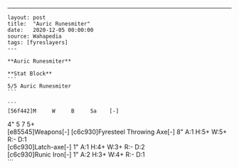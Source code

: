---
    layout: post
    title:  "Auric Runesmiter"
    date:   2020-12-05 00:00:00
    source: Wahapedia
    tags: [fyreslayers]
    ---
    
    **Auric Runesmiter**
    
    **Stat Block**
    ```
    5/5 Auric Runesmiter
    ```
    
    ```
    [56f442]M     W     B     Sa    [-]
4"    5     7     5+    
[e85545]Weapons[-]
[c6c930]Fyresteel Throwing Axe[-]
8"     A:1    H:5+   W:5+   R:-    D:1   
[c6c930]Latch-axe[-]
1"     A:1    H:4+   W:3+   R:-    D:2   
[c6c930]Runic Iron[-]
1"     A:2    H:3+   W:4+   R:-    D:1   
    ```
    
    
    